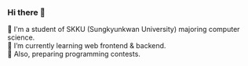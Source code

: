 ### Hi there 👋

🌱 I'm a student of SKKU (Sungkyunkwan University) majoring computer science.    
🌱 I’m currently learning web frontend & backend.    
🌱 Also, preparing programming contests.


<!--
**uniqueimaginate/uniqueimaginate** is a ✨ _special_ ✨ repository because its `README.md` (this file) appears on your GitHub profile.

Here are some ideas to get you started:

- 🔭 I’m currently working on ...
- 🌱 I’m currently learning ...
- 👯 I’m looking to collaborate on ...
- 🤔 I’m looking for help with ...
- 💬 Ask me about ...
- 📫 How to reach me: ...
- 😄 Pronouns: ...
- ⚡ Fun fact: ...
-->
